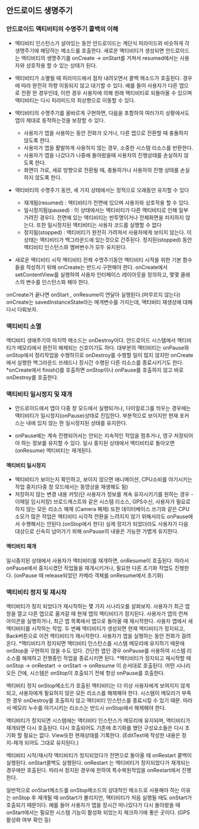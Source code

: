 ## 안드로이드 생명주기

### 안드로이드 액티비티의 수명주기 콜백의 이해

- 액티비티 인스턴스가 살아있는 동안 안드로이드는 계단식 피라미드와 비슷하게 각 생명주기에 해당하는 메소드를 호출한다. 새로운 액티비티가 생성되면 안드로이드는 액티비티의 생명주기를 onCreate -> onStart를 거쳐서 resumed에서는 사용자와 상호작용 할 수 있는 상태가 된다. 

- 액티비티가 소멸될 때 피라미드에서 점차 내려오면서 콜백 메소드가 호출된다. 경우에 따라 완전히 하향 이동되지 않고 대기할 수 있다. 예를 들어 사용자가 다른 앱으로 전환 한 경우인데, 이런 경우 사용자에 의해 원래 액티비티로 되돌아올 수 있으며 액티비티는 다시 피라미드의 최상향으로 이동할 수 있다.

- 액티비티의 수명주기를 올바르게 구현하면, 다음을 포함하여 여러가지 상황에서도 앱이 제대로 동작하는것을 보장할 수 있다.
	- 사용자가 앱을 사용하는 동안 전화가 오거나, 다른 앱으로 전환할 때 충돌하지 않도록 한다.
	- 사용자가 앱을 활발하게 사용하지 않는 경우, 소중한 시스템 리소스를 반환한다. 
	- 사용자가 앱을 나갔다가 나중에 돌아왔을때 사용자의 진행상태를 손실하지 않도록 한다.
	- 화면이 가로, 세로 방향으로 전환될 때, 충돌하거나 사용자의 진행 상태를 손실하지 않도록 한다.

- 액티비티의 수명주기 동안, 세 가지 상태에서는 정적으로 오래동안 유지할 수 있다 
	- 재개됨(resumed) : 액티비티가 전면에 있으며 사용자와 상호작용 할 수 있다.
	- 일시정지됨(paused) : 이 상태에서는 액티비티가 다른 액티비티로 인해 일부 가려진 경우다. 전면에 있는 액티비티는 반투명이거나 전체화면을 차지하지 않는다. 또한 일시정지된 액티비티는 사용자 코드를 실행할 수 없다
	- 정지됨(stopped) : 액티비티가 완전히 가려져서 사용자에게 보이지 않는다. 이 상태는 액티비티가 백그라운드에 있는것으로 간주된다. 정지된(stopped) 동안 액티비티 인스턴스와 멤버변수가 모두 유지된다.

- 새로운 액티비티 시작
	액티비티 전체 수명주기동안 액티비티 시작을 위한 기본 함수들을 작성하기 위해 onCreate는 반드시 구현해야 한다. onCreate에서 setContentView를 실행하여 사용자 인터페이스 레이아웃을 정의하고, 몇몇 클래스의 변수를 인스턴스화 해야 한다. 

onCreate가 끝나면 onStart , onResume이 연달아 실행된다.(머무르지 않는다)
onCreate는 savedInstanceState라는 매개변수를 가지는데, 액티비티 재생성에 대해 다시 다뤄보자.



### 액티비티 소멸 

액티비티 생애주기의 마지막 메소드는 onDestroy이다. 안드로이드 시스템에서 액티비티가 메모리에서 완전히 해제되는 신호이기도 하다. 대부분의 액티비티는 onPause와 onStop에서 정리작업을 수행하므로 onDestroy를 수행할 일이 많지 않지만 onCreate에서 실행한 백그라운드 쓰레드나 장시간 수행된 다른 리소스를 종료시키기도 한다. 
*onCreate에서 finish()를 호출하면 onStop이나 onPause를 호출하지 않고 바로 onDestroy를 호출한다. 



### 액티비티 일시정지 및 재개

- 안드로이드에서 앱이 다중 창 모드에서 실행되거나, 다이얼로그를 띄우는 경우에는 액티비티가 일시정지(onPause)상태로 진입한다. 부분적으로 보이지만 현재 포커스는 내에 있지 않는 한 일시정지된 상태를 유지한다. 

- onPause에는 계속 진행되어서는 안되는 지속적인 작업을 멈추거나, 영구 저장되어야 하는 정보를 유지할 수 있다. 일시 중지된 상태에서 액티비티로 돌아오면(onResume) 액티비티는 재개된다. 

#### 액티비티 일시정지

- 액티비티가 보이는지 확인하고, 보이지 않으면 애니메이션, CPU소비를 야기시키는 작업 중지(다중 창 모드에서는 동영상을 재생해도 됨)
-  저장하지 않는 변경 내용 커밋(단 사용자가 정보를 계속 유지시키기를 원하는 경우 - 이메일 임시저장)
	브로드캐스트와 같은 시스템 리소스, GPS수신, 사용자가 필요로 하지 않는 모든 리소스 해제 (Camera 해제)
	또한 데이터베이스 쓰기와 같은 CPU소모가 많은 작업은 액티비티 시각적 전환을 느려지지 않기 위해서라도 onPause에서 수행해서는 안된다.(onStop에서 한다) 실제 정지가 되었더라도 사용자가 다음 대상으로 신속히 넘어가기 위해 onPause의 내용은 가능한 가볍게 유지한다. 

#### 액티비티 재개

일시중지된 상태에서 사용자가 액티비티를 재개하면, onResume이 호출된다. 따라서 onPause에서 중지시켰던 작업들을 재개시키거나, 필요한 다른 초기화 작업도 진행한다. (onPause 때 release되었던 카메라 객체를 onResume에서 초기화)



### 액티비티 정지 및 재시작

액티비티가 정지 되었다가 재시작하는 몇 가지 시나리오를 살펴보자.
사용자가 최근 앱 창을 열고 다른 앱으로 옮겨갈 때 현재 앱의 액티비티가 정지된다. 사용자가 앱의 런쳐 아이콘을 실행하거나, 최근 앱 목록에서 앱으로 돌아올 때 재시작한다. 
사용자 앱에서 새 액티비티를 시작하는 작업. 두 번째 액티비티가 생성되면 현재 액티비티가 정지되고, Back버튼으로 이전 액티비티가 재시작한다. 
사용자가 앱을 실행하는 동안 전화가 걸려온다. 
*액티비티가 정지되면 액티비티 인스턴스를 시스템 메모리에 유지하기 때문에 onStop을 구현하지 않을 수도 있다. 간단한 앱인 경우 onPause를 사용하여 시스템 리소스를 해제하고 진행중인 작업을 종료시키면 된다. 
*액티비티가 정지되고 재시작할 때 onStop -> onRestart -> onStart -> onResume 이 순서대로 호출된다. 어떤 시나리오든 간에, 시스템은 onStop이 호출되기 전에 항상 onPause를 호출한다. 

액티비티 정지
onStop메소드가 호출된 액티비티는 더 이상 사용자에게 보여지지 않게되고, 사용자에게 필요하지 않은 모든 리소스를 해제해야 한다. 시스템이 메모리가 부족한 경우 onDestroy를 호출하지 않고 액티비티 인스턴스를 종료시킬 수 있기 때문. 따라서 메모리 누수를 야기시키는 리소스는 반드시 onStop에서 해제해야 한다.

액티비티가 정지되면 시스템에는 액티비티 인스턴스가 메모리에 유지되며, 액티비티가 재개되면 다시 호출된다. 다시 호출되어도 기존에 초기화를 했던 구성요소들은 다시 초기화 할 필요는 없다. View또한 현재상태를 기록한다. (EditText에 작성한 내용은 정지-재개 되어도 그대로 유지된다.)

액티비티 시작/재시작
액티비티가 정지되었다가 전면으로 돌아올 때 onRestart 콜백이 실행된다. onStart콜백도 실행된다. onRestart 는 액티비티가 정지되었다가 재개되는 경우에만 호출된다. 따라서 정지된 경우에 한하여 특수복원작업을 onRestart에서 진행한다. 



일반적으로 onStart메소드를 onStop메소드의 상대적인 메소드로 사용해야 하는 이유는 onStop 후 재개될 때 onStart가 불리지만, 액티비티가 처음 실행될 때도 onStart가 호출되기 때문이다. 예를 들어 사용자가 앱을 장시간 떠나있다가 다시 돌아왔을 때 onStart에서는 필요한 시스템 기능이 활성화 되었는지 체크하기에 좋은 곳이다. (GPS활성화 여부 확인 등)

